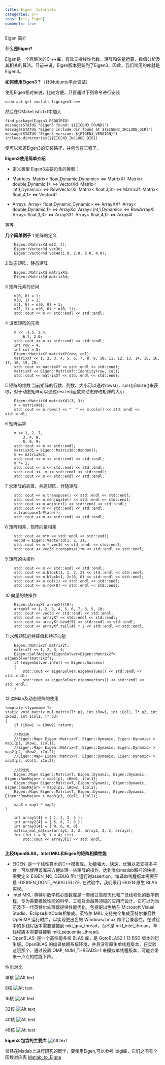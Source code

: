 ```yaml
---
title: Eigen  tutorials
categories: C++
tags: [c++, Eigen]
comments: true
---
```

Eigen 简介
<!--more-->

**什么是Eigen?**

Eigen是一个高层次的C ++库，有效支持线性代数，矩阵和矢量运算，数值分析及其相关的算法。目前来说，Eigen版本更新到了Eigen3，因此，我们常用的库就是Eigen3。


**如何使用Eigen3？**（针对ubuntu平台调试）

使用Eigen相对来说，比较方便，只要通过下列命令进行安装

```
sudo apt-get install ligeigen3-dev
```
然后在CMakeLists.txt中加入

```
find_package(Eigen3 REQUIRED)
message(STATUS "Eigen3 found: ${EIGEN3_FOUND}")
message(STATUS "Eigen3 include dir found at ${EIGEN3_INCLUDE_DIR}")
message(STATUS "Eigen3 version: ${EIGEN3_VERSION}")
include_directories(${EIGEN3_INCLUDE_DIR})
```
便可以知道Eigen3的安装路径，并包含在工程了。


**Eigen3使用简单介绍**

* 定义类型
Eigen3主要包含的类型： 

*  Matrices 
Matrix< float,Dynamic,Dynamic> <=> MatrixXf 
Matrix< double,Dynamic,1> <=> VectorXd 
Matrix< int,1,Dynamic> <=> RowVectorXi 
Matrix< float,3,3> <=> Matrix3f 
Matrix< float,4,1> <=> Vector4f 

* Arrays 
Array< float,Dynamic,Dynamic> <=> ArrayXXf 
Array< double,Dynamic,1> <=> ArrayXd 
Array< int,1,Dynamic> <=> RowArrayXi 
Array< float,3,3> <=> Array33f 
Array< float,4,1> <=> Array4f 

等等

**几个简单例子**
1 矩阵的定义

```
    Eigen::MatrixXd m(2, 2);  
    Eigen::Vector3d vec3d;  
    Eigen::Vector4d vec4d(1.0, 2.0, 3.0, 4.0); 
```

2 动态矩阵、静态矩阵  

```
    Eigen::MatrixXd matrixXd;  
    Eigen::Matrix3d matrix3d; 

```
3 矩阵元素的访问  

```
    m(0, 0) = 1;  
    m(0, 1) = 2;  
    m(1, 0) = m(0, 0) + 3;   
    m(1, 1) = m(0, 0) * m(0, 1); 
    std::cout << m << std::endl << std::endl;  
```

4 设置矩阵的元素  

```
    m << -1.5, 2.4,  
        6.7, 2.0;  
    std::cout << m << std::endl << std::endl;  
    int row = 4;  
    int col = 5;  
    Eigen::MatrixXf matrixXf(row, col);  
    matrixXf << 1, 2, 3, 4, 5, 6, 7, 8, 9, 10, 11, 12, 13, 14, 15, 16, 17, 18, 19, 20;  
    std::cout << matrixXf << std::endl << std::endl;  
    matrixXf << Eigen::MatrixXf::Identity(row, col);  
    std::cout << matrixXf << std::endl << std::endl; 
```

5 矩阵的维数
当前矩阵的行数、列数、大小可以通过rows()，cols()和size()来获取，对于动态矩阵可以通过resize()函数来动态修改矩阵的大小.

```
    Eigen::MatrixXd matrixXd1(3, 3);  
    m = matrixXd1;  
    std::cout << m.rows() << "  " << m.cols() << std::endl << std::endl;  
```

6 矩阵运算  

```
    m << 1, 2, 7,  
        3, 4, 8,  
        5, 6, 9;  
    std::cout << m << std::endl;  
    matrixXd1 = Eigen::Matrix3d::Random();  
    m += matrixXd1;  
    std::cout << m << std::endl << std::endl;  
    m *= 2;  
    std::cout << m << std::endl << std::endl;  
    std::cout << -m << std::endl << std::endl;  
    std::cout << m << std::endl << std::endl;  
```


7 求矩阵的转置、共轭矩阵、伴随矩阵  

```
    std::cout << m.transpose() << std::endl << std::endl;  
    std::cout << m.conjugate() << std::endl << std::endl;  
    std::cout << m.adjoint() << std::endl << std::endl;  
    std::cout << m << std::endl << std::endl;  
    m.transposeInPlace();  
    std::cout << m << std::endl << std::endl;
```

8 矩阵相乘、矩阵向量相乘  

```
    std::cout << m*m << std::endl << std::endl;  
    vec3d = Eigen::Vector3d(1, 2, 3);  
    std::cout << m * vec3d << std::endl << std::endl;  
    std::cout << vec3d.transpose()*m << std::endl << std::endl;

```

9 矩阵的块操作  

```
    std::cout << m << std::endl << std::endl;  
    std::cout << m.block(1, 1, 2, 2) << std::endl << std::endl;  
    std::cout << m.block<1, 2>(0, 0) << std::endl << std::endl;  
    std::cout << m.col(1) << std::endl << std::endl;  
    std::cout << m.row(0) << std::endl << std::endl; 
```

10 向量的块操作  

```
    Eigen::ArrayXf arrayXf(10);  
    arrayXf << 1, 2, 3, 4, 5, 6, 7, 8, 9, 10;  
    std::cout << vec3d << std::endl << std::endl;  
    std::cout << arrayXf << std::endl << std::endl;  
    std::cout << arrayXf.head(5) << std::endl << std::endl;  
    std::cout << arrayXf.tail(4) * 2 << std::endl << std::endl;
```

11  求解矩阵的特征值和特征向量  

```
    Eigen::Matrix2f matrix2f;  
    matrix2f << 1, 2, 3, 4;  
    Eigen::SelfAdjointEigenSolver<Eigen::Matrix2f> eigenSolver(matrix2f);  
    if (eigenSolver.info() == Eigen::Success) 
    {  
        std::cout << eigenSolver.eigenvalues() << std::endl <<     std::endl;  
        std::cout << eigenSolver.eigenvectors() << std::endl << std::endl;  
    }  

```

12 类Map及动态矩阵的使用  

```
template <typename T>  
static void matrix_mul_matrix(T* p1, int iRow1, int iCol1, T* p2, int iRow2, int iCol2, T* p3)  
{  
    if (iRow1 != iRow2) return;  
  
    //列优先  
    //Eigen::Map< Eigen::Matrix<T, Eigen::Dynamic, Eigen::Dynamic> > map1(p1, iRow1, iCol1);  
    //Eigen::Map< Eigen::Matrix<T, Eigen::Dynamic, Eigen::Dynamic> > map2(p2, iRow2, iCol2);  
    //Eigen::Map< Eigen::Matrix<T, Eigen::Dynamic, Eigen::Dynamic> > map3(p3, iCol1, iCol2);  
  
    //行优先  
    Eigen::Map< Eigen::Matrix<T, Eigen::Dynamic, Eigen::Dynamic, Eigen::RowMajor> > map1(p1, iRow1, iCol1);  
    Eigen::Map< Eigen::Matrix<T, Eigen::Dynamic, Eigen::Dynamic, Eigen::RowMajor> > map2(p2, iRow2, iCol2);  
    Eigen::Map< Eigen::Matrix<T, Eigen::Dynamic, Eigen::Dynamic, Eigen::RowMajor> > map3(p3, iCol1, iCol2);  
  
    map3 = map1 * map2;  
}

    int array1[4] = { 1, 2, 3, 4 };  
    int array2[4] = { 5, 6, 7, 8 };  
    int array3[4] = { 0, 0, 0, 0};  
    matrix_mul_matrix(array1, 2, 2, array2, 2, 2, array3);  
    for (int i = 0; i < 4; i++)  
        std::cout << array3[i] << std::endl;  
  
```





**比较OpenBLAS，Intel MKL和Eigen的矩阵相乘性能**

* EIGEN: 是一个线性算术的C++模板库。功能强大、快速、优雅以及支持多平台，可以使用该库来方便处理一些矩阵的操作，达到类似matlab那样的快捷。 需要定义 EIGEN_NO_DEBUG 阻止运行时assertion。编译单线程版本需要开启 -DEIGEN_DONT_PARALLELIZE. 在试验中，我们采用 EIGEN 原生 BLAS 实现。
* Intel MKL: 英特尔数学核心函数库是一套经过高度优化和广泛线程化的数学例程，专为需要极致性能的科学、工程及金融等领域的应用而设计。它可以为当前及下一代英特尔处理器提供性能优化，包括更出色地与 Microsoft Visual Studio、Eclipse和XCode相集成。英特尔 MKL 支持完全集成英特尔兼容性 OpenMP 运行时库，以实现更出色的 Windows/Linux 跨平台兼容性。在试验中的多线程版本需要链接到 mkl_gnu_thread，而不是 mkl_intel_thread，单线程版本需要链接到 mkl_sequential_thread。
* OpenBLAS: 是一个高性能多核 BLAS 库，是 GotoBLAS2 1.13 BSD 版本的衍生版。OpenBLAS 的编译依赖系统环境，并且没有原生单线程版本，在实验这哦那个，通过设置 OMP_NUM_THREADS=1 来模拟单线程版本，可能会带来一点点的性能下降。

性能对比

单核
![Alt text](/img/assets/Eigen/core1.png)

8核
![Alt text](/img/assets/Eigen/core8.png)

16核
![Alt text](/img/assets/Eigen/core16.png)

32核
![Alt text](/img/assets/Eigen/core32.png)

40核
![Alt text](/img/assets/Eigen/core40.png)

48核
![Alt text](/img/assets/Eigen/core48.png)


**Eigen3 包含的主要库**
![Alt text](/img/assets/Eigen/Einge_improve.png)


曾经在Matlab上进行研究的同学，要使用Eigen,可以参考libigl库，它们之间有个函数对应表
[Matlab_to_Eigne](http://igl.ethz.ch/projects/libigl/matlab-to-eigen.html)
